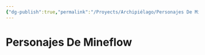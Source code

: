 ```yaml
---
{"dg-publish":true,"permalink":"/Proyects/Archipiélago/Personajes De Mineflow/","title":"Personajes De Mineflow","tags":["Contexto/DrawingAttack/Archipiélago"],"updated":"2023-11-02T20:56:05.796-05:00"}
---
```



# Personajes De Mineflow

